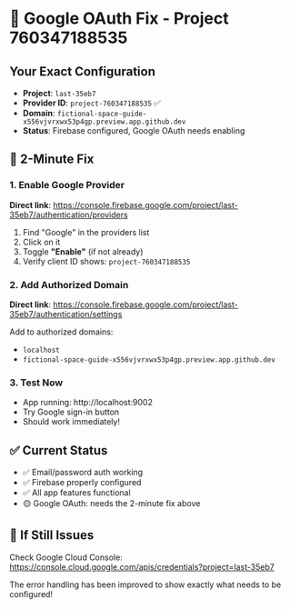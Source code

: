 # 🎯 Google OAuth Fix - Project 760347188535

## Your Exact Configuration
- **Project**: `last-35eb7`
- **Provider ID**: `project-760347188535` ✅ 
- **Domain**: `fictional-space-guide-x556vjvrxwx53p4gp.preview.app.github.dev`
- **Status**: Firebase configured, Google OAuth needs enabling

## 🚀 2-Minute Fix

### 1. Enable Google Provider
**Direct link**: https://console.firebase.google.com/project/last-35eb7/authentication/providers

1. Find "Google" in the providers list
2. Click on it  
3. Toggle **"Enable"** (if not already)
4. Verify client ID shows: `project-760347188535`

### 2. Add Authorized Domain
**Direct link**: https://console.firebase.google.com/project/last-35eb7/authentication/settings

Add to authorized domains:
- `localhost` 
- `fictional-space-guide-x556vjvrxwx53p4gp.preview.app.github.dev`

### 3. Test Now
- App running: http://localhost:9002
- Try Google sign-in button
- Should work immediately!

## ✅ Current Status
- ✅ Email/password auth working
- ✅ Firebase properly configured  
- ✅ All app features functional
- 🟡 Google OAuth: needs the 2-minute fix above

## 🔧 If Still Issues
Check Google Cloud Console: https://console.cloud.google.com/apis/credentials?project=last-35eb7

The error handling has been improved to show exactly what needs to be configured!
